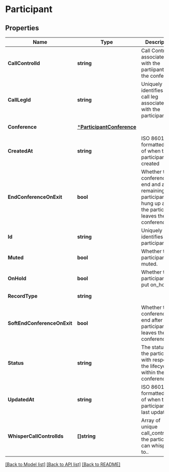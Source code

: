 # Participant

## Properties
Name | Type | Description | Notes
------------ | ------------- | ------------- | -------------
**CallControlId** | **string** | Call Control ID associated with the partiipant of the conference | [default to null]
**CallLegId** | **string** | Uniquely identifies the call leg associated with the participant | [default to null]
**Conference** | [***ParticipantConference**](Participant_conference.md) |  | [default to null]
**CreatedAt** | **string** | ISO 8601 formatted date of when the participant was created | [default to null]
**EndConferenceOnExit** | **bool** | Whether the conference will end and all remaining participants be hung up after the participant leaves the conference. | [default to null]
**Id** | **string** | Uniquely identifies the participant | [default to null]
**Muted** | **bool** | Whether the participant is muted. | [default to null]
**OnHold** | **bool** | Whether the participant is put on_hold. | [default to null]
**RecordType** | **string** |  | [default to null]
**SoftEndConferenceOnExit** | **bool** | Whether the conference will end after the participant leaves the conference. | [default to null]
**Status** | **string** | The status of the participant with respect to the lifecycle within the conference | [default to null]
**UpdatedAt** | **string** | ISO 8601 formatted date of when the participant was last updated | [default to null]
**WhisperCallControlIds** | **[]string** | Array of unique call_control_ids the participant can whisper to.. | [default to null]

[[Back to Model list]](../README.md#documentation-for-models) [[Back to API list]](../README.md#documentation-for-api-endpoints) [[Back to README]](../README.md)

